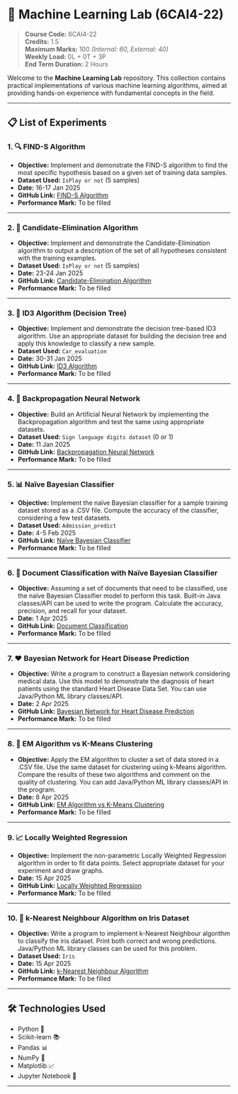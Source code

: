 # 🧠 Machine Learning Lab (6CAI4-22)

> **Course Code:** 6CAI4-22  
> **Credits:** 1.5  
> **Maximum Marks:** 100 _(Internal: 60, External: 40)_  
> **Weekly Load:** 0L + 0T + 3P  
> **End Term Duration:** 2 Hours

Welcome to the **Machine Learning Lab** repository. This collection contains practical implementations of various machine learning algorithms, aimed at providing hands-on experience with fundamental concepts in the field.

---

## 📋 List of Experiments

### 1. 🔍 FIND-S Algorithm

- **Objective:** Implement and demonstrate the FIND-S algorithm to find the most specific hypothesis based on a given set of training data samples.
- **Dataset Used:** `IsPlay or not` (5 samples)
- **Date:** 16-17 Jan 2025
- **GitHub Link:** [FIND-S Algorithm](https://github.com/aayushsh2003/ML/blob/main/Experiment/Exp_1_FIND_S_Algorithm.ipynb)
- **Performance Mark:** To be filled

---

### 2. 🧠 Candidate-Elimination Algorithm

- **Objective:** Implement and demonstrate the Candidate-Elimination algorithm to output a description of the set of all hypotheses consistent with the training examples.
- **Dataset Used:** `IsPlay or not` (5 samples)
- **Date:** 23-24 Jan 2025
- **GitHub Link:** [Candidate-Elimination Algorithm](https://github.com/aayushsh2003/ML/blob/main/Experiment/Exp_2_Candidate_Elimination_Algorithm.ipynb)
- **Performance Mark:** To be filled

---

### 3. 🌳 ID3 Algorithm (Decision Tree)

- **Objective:** Implement and demonstrate the decision tree-based ID3 algorithm. Use an appropriate dataset for building the decision tree and apply this knowledge to classify a new sample.
- **Dataset Used:** `Car_evaluation`
- **Date:** 30-31 Jan 2025
- **GitHub Link:** [ID3 Algorithm](https://github.com/aayushsh2003/ML/blob/main/Experiment/Exp_3_ID3_Algorithm.ipynb)
- **Performance Mark:** To be filled

---

### 4. 🤖 Backpropagation Neural Network

- **Objective:** Build an Artificial Neural Network by implementing the Backpropagation algorithm and test the same using appropriate datasets.
- **Dataset Used:** `Sign language digits dataset` (0 or 1)
- **Date:** 11 Jan 2025
- **GitHub Link:** [Backpropagation Neural Network](https://github.com/aayushsh2003/ML/blob/main/Experiment/Exp_4_Backpropagation_Neural_Network.ipynb)
- **Performance Mark:** To be filled

---

### 5. 📊 Naïve Bayesian Classifier

- **Objective:** Implement the naïve Bayesian classifier for a sample training dataset stored as a .CSV file. Compute the accuracy of the classifier, considering a few test datasets.
- **Dataset Used:** `Admission_predict`
- **Date:** 4-5 Feb 2025
- **GitHub Link:** [Naïve Bayesian Classifier](https://github.com/aayushsh2003/ML/blob/main/Experiment/Exp_5_Naive_Bayesian_Classifier.ipynb)
- **Performance Mark:** To be filled

---

### 6. 📄 Document Classification with Naïve Bayesian Classifier

- **Objective:** Assuming a set of documents that need to be classified, use the naïve Bayesian Classifier model to perform this task. Built-in Java classes/API can be used to write the program. Calculate the accuracy, precision, and recall for your dataset.
- **Date:** 1 Apr 2025
- **GitHub Link:** [Document Classification](https://github.com/aayushsh2003/ML/blob/main/Experiment/Exp_6_Document_Classification_Naive_Bayesian.ipynb)
- **Performance Mark:** To be filled

---

### 7. ❤️ Bayesian Network for Heart Disease Prediction

- **Objective:** Write a program to construct a Bayesian network considering medical data. Use this model to demonstrate the diagnosis of heart patients using the standard Heart Disease Data Set. You can use Java/Python ML library classes/API.
- **Date:** 2 Apr 2025
- **GitHub Link:** [Bayesian Network for Heart Disease Prediction](https://github.com/aayushsh2003/ML/blob/main/Experiment/Exp_7_Bayesian_Network_Heart_Disease.ipynb)
- **Performance Mark:** To be filled

---

### 8. 🔄 EM Algorithm vs K-Means Clustering

- **Objective:** Apply the EM algorithm to cluster a set of data stored in a .CSV file. Use the same dataset for clustering using k-Means algorithm. Compare the results of these two algorithms and comment on the quality of clustering. You can add Java/Python ML library classes/API in the program.
- **Date:** 8 Apr 2025
- **GitHub Link:** [EM Algorithm vs K-Means Clustering](https://github.com/aayushsh2003/ML/blob/main/Experiment/Exp_8_EM_vs_KMeans_Clustering.ipynb)
- **Performance Mark:** To be filled

---

### 9. 📈 Locally Weighted Regression

- **Objective:** Implement the non-parametric Locally Weighted Regression algorithm in order to fit data points. Select appropriate dataset for your experiment and draw graphs.
- **Date:** 15 Apr 2025
- **GitHub Link:** [Locally Weighted Regression](https://github.com/aayushsh2003/ML/blob/main/Experiment/Exp_9_Locally_Weighted_Regression.ipynb)
- **Performance Mark:** To be filled

---

### 10. 🌸 k-Nearest Neighbour Algorithm on Iris Dataset

- **Objective:** Write a program to implement k-Nearest Neighbour algorithm to classify the iris dataset. Print both correct and wrong predictions. Java/Python ML library classes can be used for this problem.
- **Dataset Used:** `Iris`
- **Date:** 15 Apr 2025
- **GitHub Link:** [k-Nearest Neighbour Algorithm](https://github.com/aayushsh2003/ML/blob/main/Experiment/Exp_10_KNN_on_Iris.ipynb)
- **Performance Mark:** To be filled

---

## 🛠️ Technologies Used

- Python 🐍
- Scikit-learn 📚
- Pandas 📊
- NumPy 🔢
- Matplotlib 📈
- Jupyter Notebook 📒

---

